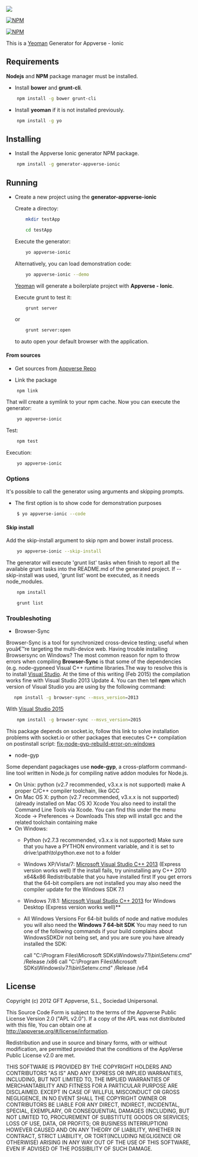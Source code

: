 ![](http://appversed.files.wordpress.com/2012/12/logo.png)

[![NPM](https://nodei.co/npm/generator-appverse-ionic.png)](https://nodei.co/npm/generator-appverse-ionic)

[![NPM](https://nodei.co/npm-dl/generator-appverse-ionic.png?months=1)](https://nodei.co/npm/generator-appverse-ionic)

This is a [Yeoman](http://yeoman.io) Generator for Appverse - Ionic


Requirements
-------------
**Nodejs** and **NPM** package manager must be installed.

* Install **bower** and **grunt-cli**.

```bash
    npm install -g bower grunt-cli
```

* Install **yeoman** if it is not installed previously.

```bash
    npm install -g yo
```

Installing
-------------

* Install the Appverse Ionic generator NPM package.

```bash
    npm install -g generator-appverse-ionic
```

Running
-------------

* Create a new project using the **generator-appverse-ionic**

  Create a directoy:

    ```bash
        mkdir testApp
    ```

    ```bash
        cd testApp
    ```

    Execute the generator:

    ```bash
        yo appverse-ionic
    ```

    Alternatively, you can load demonstration code:

    ```bash
        yo appverse-ionic --demo
    ```

    [Yeoman](http://yeoman.io) will generate a boilerplate project with **Appverse - Ionic**.

    Execute grunt to test it:

    ```bash
        grunt server
    ```

    or

    ```bash
        grunt server:open
    ```

    to auto open your default browser with the application.



#### From sources
* Get sources from [Appverse Repo](https://appverse.gftlabs.com/git/plugins/servlet/readmeparser/display/FATE/generator-appverse-ionic/)

* Link the package

```bash
    npm link
```

That will create a symlink to your npm cache.
Now you can execute the generator:

```bash
    yo appverse-ionic
```

Test:

```bash
    npm test
```

Execution:

```bash
    yo appverse-ionic
```

### Options

It's possible to call the generator using arguments and skipping prompts.

* The first option is to show code for demonstration purposes

```bash
    $ yo appverse-ionic --code
```

#### Skip install
Add the skip-install argument to skip npm and bower install process.

```bash
    yo appverse-ionic --skip-install
```

The generator will execute 'grunt list' tasks when finish to report all the available grunt tasks into the README.md of the generated project.
If --skip-install was used, 'grunt list' wont be executed, as it needs node_modules.

```bash
    npm install
```

```bash
    grunt list
```

### Troubleshoting

* Browser-Sync

Browser-Sync is a tool for synchronized cross-device testing; useful when youâ€™re targeting the multi-device web.
Having trouble installing Browsersync on Windows? The most common reason for npm to throw errors when compiling **Browser-Sync** is that some of the dependencies (e.g. node-gypneed Visual C++ runtime libraries.The way to resolve this is to install [Visual Studio](https://www.visualstudio.com). At the time of this writing (Feb 2015) the compilation works fine with Visual Studio 2013 Update 4. You can then tell **npm** which version of Visual Studio you are using by the following command:

```bash
   npm install -g browser-sync --msvs_version=2013
```

  With [Visual Studio 2015](https://www.visualstudio.com)

  ```bash
      npm install -g browser-sync --msvs_version=2015
  ```

  This package depends on socket.io, follow this link to solve installation problems with socket.io or other packages that executes C++ compilation on postinstall script: [fix-node-gyp-rebuild-error-on-windows](https://www.robertkehoe.com/2015/03/fix-node-gyp-rebuild-error-on-windows)

* node-gyp

Some dependant pagackages use **node-gyp**, a cross-platform command-line tool written in Node.js for compiling native addon modules for Node.js.
* On Unix:
  python (v2.7 recommended, v3.x.x is not supported)
  make
  A proper C/C++ compiler toolchain, like GCC
* On Mac OS X:
  python (v2.7 recommended, v3.x.x is not supported) (already installed on Mac OS X)
  Xcode
  You also need to install the Command Line Tools via Xcode. You can find this under the menu Xcode -> Preferences -> Downloads
  This step will install gcc and the related toolchain containing make
* On Windows:
  * Python (v2.7.3 recommended, v3.x.x is not supported)
    Make sure that you have a PYTHON environment variable, and it is set to drive:\path\to\python.exe not to a folder
  * Windows XP/Vista/7:
    [Microsoft Visual Studio C++ 2013](https://www.visualstudio.com) (Express version works well)
    If the install fails, try uninstalling any C++ 2010 x64&x86 Redistributable that you have installed first
    If you get errors that the 64-bit compilers are not installed you may also need the compiler update for the Windows SDK 7.1
  * Windows 7/8.1:
    [Microsoft Visual Studio C++ 2013](https://www.visualstudio.com) for Windows Desktop (Express version works well)**
  * All Windows Versions
    For 64-bit builds of node and native modules you will also need the **Windows 7 64-bit SDK**
    You may need to run one of the following commands if your build complains about WindowsSDKDir not being set, and you are sure you have already installed the SDK:

    call "C:\Program Files\Microsoft SDKs\Windows\v7.1\bin\Setenv.cmd" /Release /x86
    call "C:\Program Files\Microsoft SDKs\Windows\v7.1\bin\Setenv.cmd" /Release /x64

## License

Copyright (c) 2012 GFT Appverse, S.L., Sociedad Unipersonal.

 This Source  Code Form  is subject to the  terms of  the Appverse Public License
 Version 2.0  ("APL v2.0").  If a copy of  the APL  was not  distributed with this
file, You can obtain one at <http://appverse.org/#/license/information>.

 Redistribution and use in  source and binary forms, with or without modification,
 are permitted provided that the  conditions  of the  AppVerse Public License v2.0
 are met.

 THIS SOFTWARE IS PROVIDED BY THE  COPYRIGHT HOLDERS  AND CONTRIBUTORS "AS IS" AND
 ANY EXPRESS  OR IMPLIED WARRANTIES, INCLUDING, BUT  NOT LIMITED TO,   THE IMPLIED
 WARRANTIES   OF  MERCHANTABILITY   AND   FITNESS   FOR A PARTICULAR  PURPOSE  ARE
 DISCLAIMED. EXCEPT IN CASE OF WILLFUL MISCONDUCT OR GROSS NEGLIGENCE, IN NO EVENT
 SHALL THE  COPYRIGHT OWNER  OR  CONTRIBUTORS  BE LIABLE FOR ANY DIRECT, INDIRECT,
 INCIDENTAL,  SPECIAL,   EXEMPLARY,  OR CONSEQUENTIAL DAMAGES  (INCLUDING, BUT NOT
 LIMITED TO,  PROCUREMENT OF SUBSTITUTE  GOODS OR SERVICES;  LOSS OF USE, DATA, OR
 PROFITS; OR BUSINESS INTERRUPTION) HOWEVER CAUSED AND ON ANY THEORY OF LIABILITY,
 WHETHER IN CONTRACT, STRICT LIABILITY, OR TORT(INCLUDING NEGLIGENCE OR OTHERWISE)
 ARISING  IN  ANY WAY OUT  OF THE USE  OF THIS  SOFTWARE,  EVEN  IF ADVISED OF THE
 POSSIBILITY OF SUCH DAMAGE.